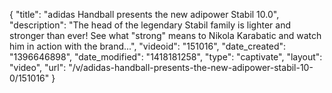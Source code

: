 {
    "title": "adidas Handball presents the new adipower Stabil 10.0",
    "description": "The head of the legendary Stabil family is lighter and stronger than ever! See what \"strong\" means to Nikola Karabatic and watch him in action with the brand...",
    "videoid": "151016",
    "date_created": "1396646898",
    "date_modified": "1418181258",
    "type": "captivate",
    "layout": "video",
    "url": "\/v\/adidas-handball-presents-the-new-adipower-stabil-10-0\/151016"
}